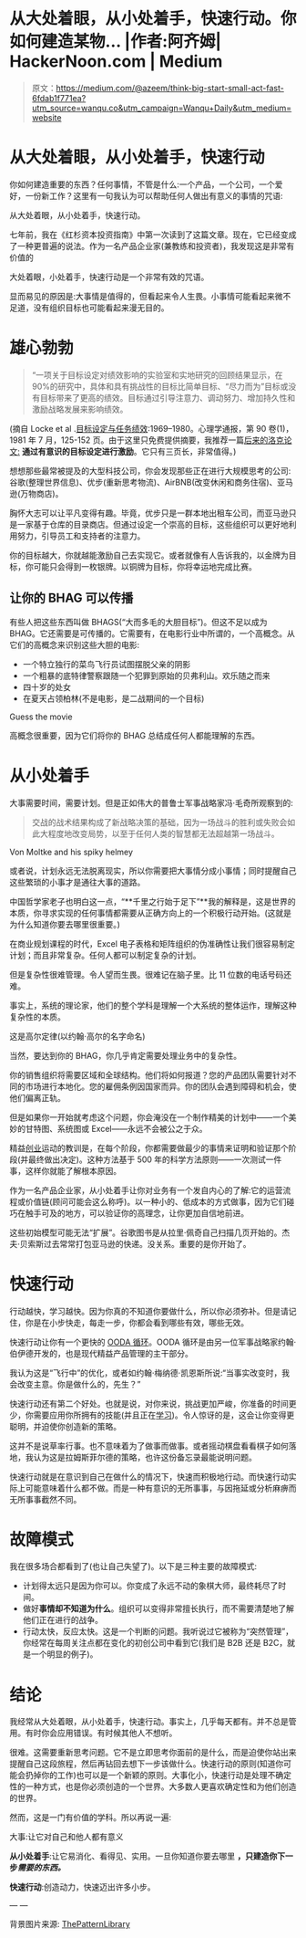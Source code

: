 # 从大处着眼，从小处着手，快速行动。你如何建造某物… |作者:阿齐姆| HackerNoon.com | Medium

> 原文：<https://medium.com/@azeem/think-big-start-small-act-fast-6fdab1f771ea?utm_source=wanqu.co&utm_campaign=Wanqu+Daily&utm_medium=website>

# 从大处着眼，从小处着手，快速行动

你如何建造重要的东西？任何事情，不管是什么:一个产品，一个公司，一个爱好，一份新工作？这里有一句我认为可以帮助任何人做出有意义的事情的咒语:

从大处着眼，从小处着手，快速行动。

七年前，我在《红杉资本投资指南》中第一次读到了这篇文章。现在，它已经变成了一种更普遍的说法。作为一名产品企业家(兼教练和投资者)，我发现这是非常有价值的

大处着眼，小处着手，快速行动是一个非常有效的咒语。

显而易见的原因是:大事情是值得的，但看起来令人生畏。小事情可能看起来微不足道，没有组织目标也可能看起来漫无目的。

# 雄心勃勃

> “一项关于目标设定对绩效影响的实验室和实地研究的回顾结果显示，在 90%的研究中，具体和具有挑战性的目标比简单目标、“尽力而为”目标或没有目标带来了更高的绩效。目标通过引导注意力、调动努力、增加持久性和激励战略发展来影响绩效。

(摘自 Locke et al .[目标设定与任务绩效](http://psycnet.apa.org/index.cfm?fa=search.displayRecord&uid=1981-27276-001):1969–1980。心理学通报，第 90 卷(1)，1981 年 7 月，125-152 页。由于这里只免费提供摘要，我推荐一篇[后来的洛克论文:](http://expand.nu/wp-content/uploads/M%C3%A5ls%C3%A6tning-review.pdf) **通过有意识的目标设定进行激励**。它只有三页长，非常值得。)

想想那些最常被提及的大型科技公司，你会发现那些正在进行大规模思考的公司:谷歌(整理世界信息)、优步(重新思考物流)、AirBNB(改变休闲和商务住宿)、亚马逊(万物商店)。

胸怀大志可以让平凡变得有趣。毕竟，优步只是一群本地出租车公司，而亚马逊只是一家基于仓库的目录商店。但通过设定一个崇高的目标，这些组织可以更好地利用努力，引导员工和支持者的注意力。

你的目标越大，你就越能激励自己去实现它。或者就像有人告诉我的，以金牌为目标，你可能只会得到一枚银牌。以铜牌为目标，你将幸运地完成比赛。

## 让你的 BHAG 可以传播

有些人把这些东西叫做 BHAGS(“大而多毛的大胆目标”)。但这不足以成为 BHAG。它还需要是可传播的。它需要有，在电影行业中所谓的，一个高概念。从它们的高概念来识别这些大胆的电影:

*   一个特立独行的菜鸟飞行员试图摆脱父亲的阴影
*   一个粗暴的底特律警察跟随一个犯罪到原始的贝弗利山。欢乐随之而来
*   四十岁的处女
*   在夏天占领柏林(不是电影，是二战期间的一个目标)



Guess the movie



高概念很重要，因为它们将你的 BHAG 总结成任何人都能理解的东西。

# 从小处着手

大事需要时间，需要计划。但是正如伟大的普鲁士军事战略家冯·毛奇所观察到的:

> 交战的战术结果构成了新战略决策的基础，因为一场战斗的胜利或失败会如此大程度地改变局势，以至于任何人类的智慧都无法超越第一场战斗。



Von Moltke and his spiky helmey



或者说，计划永远无法脱离现实，所以你需要把大事情分成小事情；同时提醒自己这些繁琐的小事才是通往大事的道路。

中国哲学家老子也明白这一点，“**千里之行始于足下”**我的解释是，这是世界的本质，你寻求实现的任何事情都需要从正确方向上的一个积极行动开始。(这就是为什么知道你要去哪里很重要。)

在商业规划课程的时代，Excel 电子表格和矩阵组织的伪准确性让我们很容易制定计划；而且非常复杂。任何人都可以制定复杂的计划。

但是复杂性很难管理。令人望而生畏。很难记在脑子里。比 11 位数的电话号码还难。

事实上，系统的理论家，他们的整个学科是理解一个大系统的整体运作，理解这种复杂性的本质。

这是高尔定律(以约翰·高尔的名字命名)



当然，要达到你的 BHAG，你几乎肯定需要处理业务中的复杂性。

你的销售组织将需要区域和全球结构。他们将如何报道？您的产品团队需要针对不同的市场进行本地化。您的雇佣条例因国家而异。你的团队会遇到障碍和机会，使他们偏离正轨。

但是如果你一开始就考虑这个问题，你会淹没在一个制作精美的计划中——一个美妙的甘特图、系统图或 Excel——永远不会被公之于众。

精益[创业](https://hackernoon.com/tagged/startup)运动的教训是，在每个阶段，你都需要做最少的事情来证明和验证那个阶段(并最终做出决定)。这种方法基于 500 年的科学方法原则——一次测试一件事，这样你就能了解根本原因。

作为一名产品企业家，从小处着手让你对业务有一个发自内心的了解:它的运营流程或价值链(顾问可能会这么称呼)。以一种小的、低成本的方式做事，因为它们碰巧在触手可及的地方，可以验证你的高理念，让你更加自信地前进。

这些初始模型可能无法“扩展”。谷歌图书是从拉里·佩奇自己扫描几页开始的。杰夫·贝索斯过去常常打包亚马逊的快递。没关系。重要的是你开始了。

# 快速行动

行动越快，学习越快。因为你真的不知道你要做什么，所以你必须弥补。但是请记住，你是在小步快走，每走一步，你都会看到哪些有效，哪些无效。



快速行动让你有一个更快的 [OODA 循环](http://en.wikipedia.org/wiki/OODA_loop)。OODA 循环是由另一位军事战略家约翰·伯伊德开发的，也是现代精益产品管理的主干部分。

我认为这是“飞行中”的优化，或者如约翰·梅纳德·凯恩斯所说:“当事实改变时，我会改变主意。你是做什么的，先生？”

快速行动还有第二个好处。也就是说，对你来说，挑战更加严峻，你准备的时间更少，你需要应用你所拥有的技能(并且正在[学习](https://hackernoon.com/tagged/learning))。令人惊讶的是，这会让你变得更聪明，并迫使你创造新的策略。

这并不是说草率行事。也不意味着为了做事而做事。或者摇动棋盘看看棋子如何落地，我认为这是拉姆斯菲尔德的策略，也许这份备忘录最能说明问题。

快速行动就是在意识到自己在做什么的情况下，快速而积极地行动。而快速行动实际上可能意味着什么都不做。而是一种有意识的无所事事，与因拖延或分析麻痹而无所事事截然不同。

# 故障模式

我在很多场合都看到了(也让自己失望了)。以下是三种主要的故障模式:

*   计划得太远只是因为你可以。你变成了永远不动的象棋大师，最终耗尽了时间。
*   做好**事情却不知道为什么**。组织可以变得非常擅长执行，而不需要清楚地了解他们正在进行的战争。
*   行动太快，反应太快。这是一个判断的问题。我听说过它被称为“突然管理”，你经常在每周关注点都在变化的初创公司中看到它(我们是 B2B 还是 B2C，就是一个明显的例子)。

# 结论

我经常从大处着眼，从小处着手，快速行动。事实上，几乎每天都有。并不总是管用。有时你会应用错误。有时候其他人不想听。

很难。这需要重新思考问题。它不是立即思考你面前的是什么，而是迫使你站出来提醒自己这段旅程，然后再钻回去想下一步该做什么。快速行动的原则(知道你可能会扔掉你的工作)也可以是一个新颖的原则。大事化小，快速行动是处理不确定性的一种方式，也是你必须创造的一个世界。大多数人更喜欢确定性和为他们创造的世界。

然而，这是一门有价值的学科。所以再说一遍:

大事:让它对自己和他人都有意义

**从小处着手**:让它易消化、看得见、实用。一旦你知道你要去哪里 **，只建造你下一步*需要的东西。***

**快速行动**:创造动力，快速迈出许多小步。

— —

背景图片来源: [ThePatternLibrary](http://thepatternlibrary.com/)



